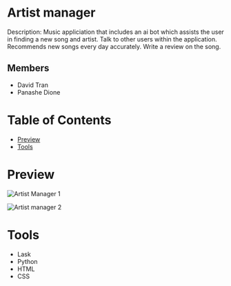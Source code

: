 # Artist manager
Description: Music appliciation that includes an ai bot which assists the user in finding a new song and artist. Talk to other users within the application.
Recommends new songs every day accurately. Write a review on the song.

## Members
- David Tran
- Panashe Dione
# Table of Contents
- [Preview](#preview)
- [Tools](#tools)

# Preview
![Artist Manager 1](https://github.com/user-attachments/assets/68542b09-d847-49a8-96d8-e2ae664dcb5c)

![Artist manager 2](https://github.com/user-attachments/assets/6b92ac95-4793-4f7f-92d7-8d05b784b8d3)

# Tools
- Lask
- Python
- HTML
- CSS

